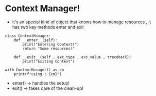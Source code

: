 # Context Manager!
- it's an special kind of object that knows how to manage resources , it has two key methods
  enter and exit 

```
class ContextManager:
    def __enter__(self):  
        print("Entering Context!")
        return "Some resources!"
        
    def __exit__(self , exc_type , exc_value , traceback):
        print("Exiting Context")
        
with ContextManager() as cm
    print(f"using : {cm}")
```

- enter() -> handles the setup!
- exit() -> takes care of the clean-up!